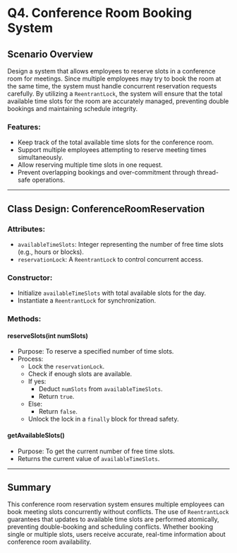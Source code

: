 # Q4. Conference Room Booking System

## Scenario Overview

Design a system that allows employees to reserve slots in a conference room for meetings. Since multiple employees may try to book the room at the same time, the system must handle concurrent reservation requests carefully. By utilizing a `ReentrantLock`, the system will ensure that the total available time slots for the room are accurately managed, preventing double bookings and maintaining schedule integrity.

### Features:
- Keep track of the total available time slots for the conference room.
- Support multiple employees attempting to reserve meeting times simultaneously.
- Allow reserving multiple time slots in one request.
- Prevent overlapping bookings and over-commitment through thread-safe operations.

---

## Class Design: ConferenceRoomReservation

### Attributes:
- `availableTimeSlots`: Integer representing the number of free time slots (e.g., hours or blocks).
- `reservationLock`: A `ReentrantLock` to control concurrent access.

### Constructor:
- Initialize `availableTimeSlots` with total available slots for the day.
- Instantiate a `ReentrantLock` for synchronization.

### Methods:

#### reserveSlots(int numSlots)
- Purpose: To reserve a specified number of time slots.
- Process:
    - Lock the `reservationLock`.
    - Check if enough slots are available.
    - If yes:
        - Deduct `numSlots` from `availableTimeSlots`.
        - Return `true`.
    - Else:
        - Return `false`.
    - Unlock the lock in a `finally` block for thread safety.

#### getAvailableSlots()
- Purpose: To get the current number of free time slots.
- Returns the current value of `availableTimeSlots`.

---

## Summary
This conference room reservation system ensures multiple employees can book meeting slots concurrently without conflicts. The use of `ReentrantLock` guarantees that updates to available time slots are performed atomically, preventing double-booking and scheduling conflicts. Whether booking single or multiple slots, users receive accurate, real-time information about conference room availability.